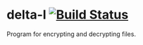 # delta-l [![Build Status](https://travis-ci.org/LFalch/delta-l.svg?branch=master)](https://travis-ci.org/LFalch/delta-l)

Program for encrypting and decrypting files.
